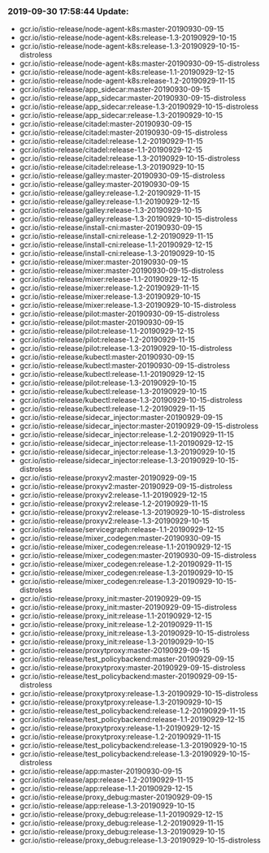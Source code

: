 ### 2019-09-30 17:58:44 Update:

- gcr.io/istio-release/node-agent-k8s:master-20190930-09-15
- gcr.io/istio-release/node-agent-k8s:release-1.3-20190929-10-15
- gcr.io/istio-release/node-agent-k8s:release-1.3-20190929-10-15-distroless
- gcr.io/istio-release/node-agent-k8s:master-20190930-09-15-distroless
- gcr.io/istio-release/node-agent-k8s:release-1.1-20190929-12-15
- gcr.io/istio-release/node-agent-k8s:release-1.2-20190929-11-15
- gcr.io/istio-release/app_sidecar:master-20190930-09-15
- gcr.io/istio-release/app_sidecar:master-20190930-09-15-distroless
- gcr.io/istio-release/app_sidecar:release-1.3-20190929-10-15-distroless
- gcr.io/istio-release/app_sidecar:release-1.3-20190929-10-15
- gcr.io/istio-release/citadel:master-20190930-09-15
- gcr.io/istio-release/citadel:master-20190930-09-15-distroless
- gcr.io/istio-release/citadel:release-1.2-20190929-11-15
- gcr.io/istio-release/citadel:release-1.1-20190929-12-15
- gcr.io/istio-release/citadel:release-1.3-20190929-10-15-distroless
- gcr.io/istio-release/citadel:release-1.3-20190929-10-15
- gcr.io/istio-release/galley:master-20190930-09-15-distroless
- gcr.io/istio-release/galley:master-20190930-09-15
- gcr.io/istio-release/galley:release-1.2-20190929-11-15
- gcr.io/istio-release/galley:release-1.1-20190929-12-15
- gcr.io/istio-release/galley:release-1.3-20190929-10-15
- gcr.io/istio-release/galley:release-1.3-20190929-10-15-distroless
- gcr.io/istio-release/install-cni:master-20190930-09-15
- gcr.io/istio-release/install-cni:release-1.2-20190929-11-15
- gcr.io/istio-release/install-cni:release-1.1-20190929-12-15
- gcr.io/istio-release/install-cni:release-1.3-20190929-10-15
- gcr.io/istio-release/mixer:master-20190930-09-15
- gcr.io/istio-release/mixer:master-20190930-09-15-distroless
- gcr.io/istio-release/mixer:release-1.1-20190929-12-15
- gcr.io/istio-release/mixer:release-1.2-20190929-11-15
- gcr.io/istio-release/mixer:release-1.3-20190929-10-15
- gcr.io/istio-release/mixer:release-1.3-20190929-10-15-distroless
- gcr.io/istio-release/pilot:master-20190930-09-15-distroless
- gcr.io/istio-release/pilot:master-20190930-09-15
- gcr.io/istio-release/pilot:release-1.1-20190929-12-15
- gcr.io/istio-release/pilot:release-1.2-20190929-11-15
- gcr.io/istio-release/pilot:release-1.3-20190929-10-15-distroless
- gcr.io/istio-release/kubectl:master-20190930-09-15
- gcr.io/istio-release/kubectl:master-20190930-09-15-distroless
- gcr.io/istio-release/kubectl:release-1.1-20190929-12-15
- gcr.io/istio-release/pilot:release-1.3-20190929-10-15
- gcr.io/istio-release/kubectl:release-1.3-20190929-10-15
- gcr.io/istio-release/kubectl:release-1.3-20190929-10-15-distroless
- gcr.io/istio-release/kubectl:release-1.2-20190929-11-15
- gcr.io/istio-release/sidecar_injector:master-20190929-09-15
- gcr.io/istio-release/sidecar_injector:master-20190929-09-15-distroless
- gcr.io/istio-release/sidecar_injector:release-1.2-20190929-11-15
- gcr.io/istio-release/sidecar_injector:release-1.1-20190929-12-15
- gcr.io/istio-release/sidecar_injector:release-1.3-20190929-10-15
- gcr.io/istio-release/sidecar_injector:release-1.3-20190929-10-15-distroless
- gcr.io/istio-release/proxyv2:master-20190929-09-15
- gcr.io/istio-release/proxyv2:master-20190929-09-15-distroless
- gcr.io/istio-release/proxyv2:release-1.1-20190929-12-15
- gcr.io/istio-release/proxyv2:release-1.2-20190929-11-15
- gcr.io/istio-release/proxyv2:release-1.3-20190929-10-15-distroless
- gcr.io/istio-release/proxyv2:release-1.3-20190929-10-15
- gcr.io/istio-release/servicegraph:release-1.1-20190929-12-15
- gcr.io/istio-release/mixer_codegen:master-20190930-09-15
- gcr.io/istio-release/mixer_codegen:release-1.1-20190929-12-15
- gcr.io/istio-release/mixer_codegen:master-20190930-09-15-distroless
- gcr.io/istio-release/mixer_codegen:release-1.2-20190929-11-15
- gcr.io/istio-release/mixer_codegen:release-1.3-20190929-10-15
- gcr.io/istio-release/mixer_codegen:release-1.3-20190929-10-15-distroless
- gcr.io/istio-release/proxy_init:master-20190929-09-15
- gcr.io/istio-release/proxy_init:master-20190929-09-15-distroless
- gcr.io/istio-release/proxy_init:release-1.1-20190929-12-15
- gcr.io/istio-release/proxy_init:release-1.2-20190929-11-15
- gcr.io/istio-release/proxy_init:release-1.3-20190929-10-15-distroless
- gcr.io/istio-release/proxy_init:release-1.3-20190929-10-15
- gcr.io/istio-release/proxytproxy:master-20190929-09-15
- gcr.io/istio-release/test_policybackend:master-20190929-09-15
- gcr.io/istio-release/proxytproxy:master-20190929-09-15-distroless
- gcr.io/istio-release/test_policybackend:master-20190929-09-15-distroless
- gcr.io/istio-release/proxytproxy:release-1.3-20190929-10-15-distroless
- gcr.io/istio-release/proxytproxy:release-1.3-20190929-10-15
- gcr.io/istio-release/test_policybackend:release-1.2-20190929-11-15
- gcr.io/istio-release/test_policybackend:release-1.1-20190929-12-15
- gcr.io/istio-release/proxytproxy:release-1.1-20190929-12-15
- gcr.io/istio-release/proxytproxy:release-1.2-20190929-11-15
- gcr.io/istio-release/test_policybackend:release-1.3-20190929-10-15
- gcr.io/istio-release/test_policybackend:release-1.3-20190929-10-15-distroless
- gcr.io/istio-release/app:master-20190930-09-15
- gcr.io/istio-release/app:release-1.2-20190929-11-15
- gcr.io/istio-release/app:release-1.1-20190929-12-15
- gcr.io/istio-release/proxy_debug:master-20190929-09-15
- gcr.io/istio-release/app:release-1.3-20190929-10-15
- gcr.io/istio-release/proxy_debug:release-1.1-20190929-12-15
- gcr.io/istio-release/proxy_debug:release-1.2-20190929-11-15
- gcr.io/istio-release/proxy_debug:release-1.3-20190929-10-15
- gcr.io/istio-release/proxy_debug:release-1.3-20190929-10-15-distroless
